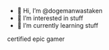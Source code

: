- 👋 Hi, I’m @dogemanwastaken
- 👀 I’m interested in stuff
- 🌱 I’m currently learning stuff

certified epic gamer
